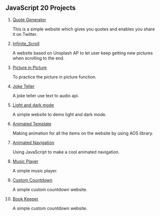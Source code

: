 ## JavaScript 20 Projects

1. [Quote Generator](https://nicolakacha.github.io/javascript-20-projects/01_Quote_Generater/)
    
    This is a simple website which gives you quotes and enables you share it on Twitter.

2. [Infinite_Scroll](https://nicolakacha.github.io/javascript-20-projects/02_Infinite_Scroll/)
    
    A website based on Unsplash AP to let user keep getting new pictures when scrolling to the end. 
    
3. [Picture in Picture](https://nicolakacha.github.io/javascript-20-projects/03_Picture_In_Picture/)

    To practice the picture in picture function.

4. [Joke Teller](https://nicolakacha.github.io/javascript-20-projects/04_Joke_Teller/)

    A joke teller use text to audio api.
    
5. [Light and dark mode](https://nicolakacha.github.io/javascript-20-projects/05_light_and_dark_mode/)

    A simple website to demo light and dark mode.

6. [Animated Template](https://nicolakacha.github.io/javascript-20-projects/06_Animiated_Template/)

    Making animation for all the items on the website by using AOS library.

7. [Animated Navigation](https://nicolakacha.github.io/javascript-20-projects/07_Animated_Navigation/)

    Using JavaScript to make a cool animated navigation.

8. [Music Player](https://nicolakacha.github.io/javascript-20-projects/08_music_player/)

    A simple music player.

9. [Custom Countdown](https://nicolakacha.github.io/javascript-20-projects/09_custom_countdown/)

    A simple custom countdown website.

10. [Book Keeper](https://nicolakacha.github.io/javascript-20-projects/10_book_keeper)

    A simple custom countdown website.